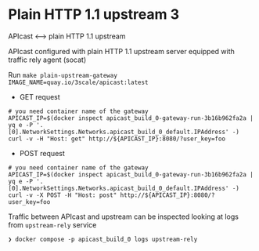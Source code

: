 # Plain HTTP 1.1 upstream 3

APIcast <--> plain HTTP 1.1 upstream

APIcast configured with plain HTTP 1.1 upstream server equipped with traffic rely agent (socat)

Run `make plain-upstream-gateway IMAGE_NAME=quay.io/3scale/apicast:latest`


* GET request
```
# you need container name of the gateway
APICAST_IP=$(docker inspect apicast_build_0-gateway-run-3b16b962fa2a | yq e -P '.[0].NetworkSettings.Networks.apicast_build_0_default.IPAddress' -)
curl -v -H "Host: get" http://${APICAST_IP}:8080/?user_key=foo
```

* POST request
```
# you need container name of the gateway
APICAST_IP=$(docker inspect apicast_build_0-gateway-run-3b16b962fa2a | yq e -P '.[0].NetworkSettings.Networks.apicast_build_0_default.IPAddress' -)
curl -v -X POST -H "Host: post" http://${APICAST_IP}:8080/?user_key=foo
```

Traffic between APIcast and upstream can be inspected looking at logs from `upstream-rely` service

```
❯ docker compose -p apicast_build_0 logs upstream-rely
```
